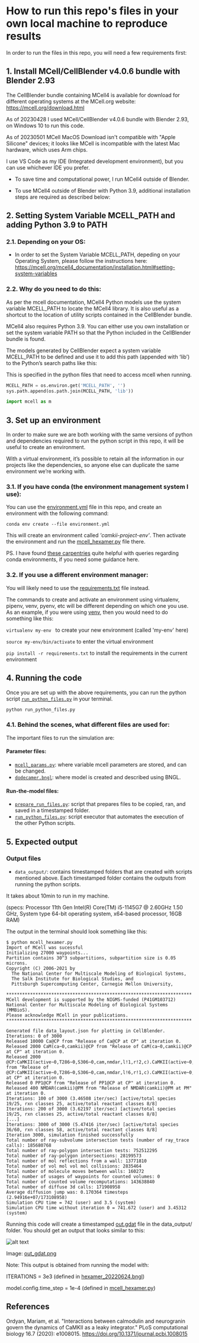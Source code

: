 # How to run this repo's files in your own local machine to reproduce results

In order to run the files in this repo, you will need a few requirements first:

## 1. Install  MCell/CellBlender v4.0.6 bundle with Blender 2.93
The CellBlender bundle containing MCell4 is available for download for different operating systems at the MCell.org website: https://mcell.org/download.html

As of 20230428 I used MCell/CellBlender v4.0.6 bundle with Blender 2.93, on Windows 10 to run this code.

As of 20230501 MCell MacOS Download isn't compatible with "Apple Silicone" devices; it looks like MCell is incompatible with the latest Mac hardware, which uses Arm chips.

I use VS Code as my IDE (Integrated development environment), but you can use whichever IDE you prefer. 

-  To save time and computational power, I run MCell4 outside of Blender.

-  To use MCell4 outside of Blender with Python 3.9, additional installation steps are required as described below:

## 2. Setting System Variable MCELL_PATH and adding Python 3.9 to PATH

### 2.1. Depending on your OS:
- In order to set the System Variable MCELL_PATH, depeding on your Operating System, please follow the instructions here: https://mcell.org/mcell4_documentation/installation.html#setting-system-variables

### 2.2. Why do you need to do this:

As per the mcell documentation, MCell4 Python models use the system variable MCELL_PATH to locate the MCell4 library. It is also useful as a shortcut to the location of utility scripts contained in the CellBlender bundle.

MCell4 also requires Python 3.9. You can either use you own installation or set the system variable PATH so that the Python included in the CellBlender bundle is found.

The models generated by CellBlender expect a system variable MCELL_PATH to be defined and use it to add this path (appended with ‘lib’) to the Python’s search paths like this: 

This is specified in the python files that need to access mcell when running.

```python
MCELL_PATH = os.environ.get('MCELL_PATH', '')
sys.path.append(os.path.join(MCELL_PATH, 'lib'))

import mcell as m
```

## 3. Set up an environment

In order to make sure we are both working with the same versions of python and dependencies required to run the python script in this repo, it will be useful to create an environment.

With a virtual environment, it’s possible to retain all the information in our projects like the dependencies, so anyone else can duplicate the same environment we’re working with.

### 3.1. If you have conda (the environment management system I use): 

You can use the [environment.yml](./environment.yml) file in this repo, and create an environment with the following command:

```
conda env create --file environment.yml
```

This will create an environment called *'camkii-project-env'*. Then activate the environment and run the [mcell_hexamer.py](./mcell_hexamer.py) file there.

PS. I have found [these carpentries](https://carpentries-incubator.github.io/introduction-to-conda-for-data-scientists/) quite helpful with queries regarding conda environments, if you need some guidance here. 

### 3.2. If you use a different environment manager:

You will likely need to use the [requirements.txt](./requirements.txt) file instead. 

The commands to create and activate an environment using virtualenv, pipenv, venv, pyenv, etc will be different depending on which one you use. As an example, if you were using [venv](https://docs.python.org/3/library/venv.html), then you would need to do something like this:

```virtualenv my-env ``` to create your new environment (called 'my-env' here)

```source my-env/bin/activate``` to enter the virtual environment

```pip install -r requirements.txt``` to install the requirements in the current environment

## 4. Running the code

Once you are set up with the above requirements, you can run the python script [`run_python_files.py`](run_python_files.py) in your terminal.

```python
python run_python_files.py
```

### 4.1. Behind the scenes, what different files are used for:

The important files to run the simulation are:

#### Parameter files:
- [`mcell_params.py`](mcell_params.py): where variable mcell parameters are stored, and can be changed.
- [`dodecamer.bngl`](dodecamer.bngl): where model is created and described using BNGL. 

#### Run-the-model files:
- [`prepare_run_files.py`](prepare_run_files.py): script that prepares files to be copied, ran, and saved in a timestamped folder.
- [`run_python_files.py`](run_python_files.py): script executor that automates the execution of the other Python scripts.

## 5. Expected output

### Output files
- `data_output/`: contains timestamped folders that are created with scripts mentioned above. Each timestamped folder contains the outputs from running the python scripts.

It takes about 10min to run in my machine.

(specs: Processor 11th Gen Intel(R) Core(TM) i5-1145G7 @ 2.60GHz   1.50 GHz, System type 64-bit operating system, x64-based processor, 16GB RAM)

The output in the terminal should look something like this:

```
$ python mcell_hexamer.py 
Import of MCell was sucessful
Initializing 27000 waypoints... 
Partition contains 30^3 subpartitions, subpartition size is 0.05 microns.
Copyright (C) 2006-2021 by
  The National Center for Multiscale Modeling of Biological Systems,
  The Salk Institute for Biological Studies, and
  Pittsburgh Supercomputing Center, Carnegie Mellon University,

**********************************************************************
MCell development is supported by the NIGMS-funded (P41GM103712)
National Center for Multiscale Modeling of Biological Systems (MMBioS).
Please acknowledge MCell in your publications.
**********************************************************************

Generated file data_layout.json for plotting in CellBlender.
Iterations: 0 of 3000
Released 10000 Ca@CP from "Release of Ca@CP at CP" at iteration 0.
Released 2000 CaM(ca~0,camkii)@CP from "Release of CaM(ca~0,camkii)@CP at CP" at iteration 0.
Released 2000 @CP:CaMKII(active~0,T286~0,S306~0,cam,nmdar,l!1,r!2,c).CaMKII(active~0,T286~0,S306~0,cam,nmdar,l!3,r!1,c).CaMKII(active~0,T286~0,S306~0,cam,nmdar,l!4,r!3,c).CaMKII(active~0,T286~0,S306~0,cam,nmdar,l!5,r!4,c).CaMKII(active~0,T286~0,S306~0,cam,nmdar,l!6,r!5,c).CaMKII(active~0,T286~0,S306~0,cam,nmdar,l!2,r!6,c) from "Release of @CP:CaMKII(active~0,T286~0,S306~0,cam,nmdar,l!6,r!1,c).CaMKII(active~0,T286~0,S306~0,cam,nmdar,l!1,r!2,c).CaMKII(active~0,T286~0,S306~0,cam,nmdar,l!2,r!3,c).CaMKII(active~0,T286~0,S306~0,cam,nmdar,l!3,r!4,c).CaMKII(active~0,T286~0,S306~0,cam,nmdar,l!4,r!5,c).CaMKII(active~0,T286~0,S306~0,cam,nmdar,l!5,r!6,c) at CP" at iteration 0.
Released 0 PP1@CP from "Release of PP1@CP at CP" at iteration 0.
Released 400 NMDAR(camkii)@PM from "Release of NMDAR(camkii)@PM at PM" at iteration 0.
Iterations: 100 of 3000 (3.46508 iter/sec) [active/total species 19/25, rxn classes 25, active/total reactant classes 8/8]
Iterations: 200 of 3000 (3.62197 iter/sec) [active/total species 19/25, rxn classes 25, active/total reactant classes 8/8]
[...]  
Iterations: 3000 of 3000 (5.47416 iter/sec) [active/total species 36/60, rxn classes 58, active/total reactant classes 8/8]     
Iteration 3000, simulation finished successfully
Total number of ray-subvolume intersection tests (number of ray_trace calls): 185680768
Total number of ray-polygon intersection tests: 752512295
Total number of ray-polygon intersections: 28199573
Total number of mol reflections from a wall: 13771810
Total number of vol mol vol mol collisions: 2835464
Total number of molecule moves between walls: 160272
Total number of usages of waypoints for counted volumes: 0
Total number of counted volume recomputations: 143638840
Total number of diffuse 3d calls: 171908958
Average diffusion jump was: 0.170364 timesteps  (2.94916e+07/173108958)
Simulation CPU time = 742 (user) and 3.5 (system)
Simulation CPU time without iteration 0 = 741.672 (user) and 3.45312 (system)
```
Running this code will create a timestamped [out.gdat](./out.gdat) file in the data_output/ folder. You should get an output that looks similar to this:

![alt text](./out_gdat.png)

Image: [out_gdat.png](./out_gdat.png)

Note: This output is obtained from running the model with:

ITERATIONS = 3e3 (defined in [hexamer_20220624.bngl](./hexamer_20220624.bngl#L15))

model.config.time_step = 1e-4 (defined in [mcell_hexamer.py](./mcell_hexamer.py#L52))

## References

Ordyan, Mariam, et al. "Interactions between calmodulin and neurogranin govern the dynamics of CaMKII as a leaky integrator." PLoS computational biology 16.7 (2020): e1008015.
https://doi.org/10.1371/journal.pcbi.1008015
